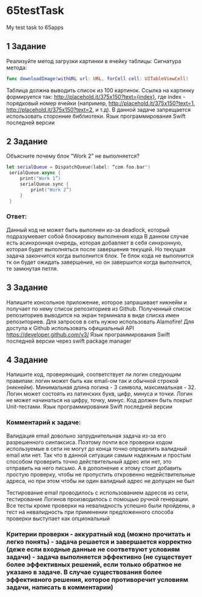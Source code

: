 # 65testTask
My test task to 65apps



## 1 Задание
Реализуйте метод загрузки картинки в ячейку таблицы: Сигнатура метода: 
```swift 
func downloadImage(withURL url: URL, forCell cell: UITableViewCell) 
```
Таблица должна выводить список из 100 картинок. Ссылка на картинку формируется так: http://placehold.it/375x150?text={index}, где index - порядковый номер ячейки (например, http://placehold.it/375x150?text=1, http://placehold.it/375x150?text=2, и т.д). В данной задаче запрещается использовать сторонние библиотеки. Язык программирования Swift последней версии

## 2 Задание
Объясните почему блок "Work 2" не выполняется? 
```swift
let serialQueue = DispatchQueue(label: “com.foo.bar")
 serialQueue.async {
     print("Work 1”)
     serialQueue.sync {
         print("Work 2”)
     }
 }
```

### **Ответ:**
Данный код не может быть выполнен из-за deadlock, который подразумевает собой блокировку выполнения кода
В данном случае есть асинхронная очередь, которая добавляет в себя синхронную, которая будет выполняться после завершения текущей. Но текущая задача закончится когда выполнится блок. Те блок кода не выполнится тк он будет ожидать завершения, но он завершится когда выполнится, те замкнутая петля.

## 3 Задание
Напишите консольное приложение, которое запрашивает никнейм и получает по нему список репозиториев из Github. Полученный список репозиториев выводится на экран терминала в виде списка имен репозиториев. Для запросов в сеть нужно использовать Alamofire! Для доступа к Github использовать официальный API https://developer.github.com/v3/ Язык программирования Swift последней версии через swift package manager

## 4 Задание
Напишите код, проверяющий, соответствует ли логин следующим правилам: логин может быть как email-ом так и обычной строкой (никнейм). Минимальная длина логина - 3 символа, максимальная - 32. Логин может состоять из латинских букв, цифр, минуса и точки. Логин не может начинаться на цифру, точку, минус. Код должен быть покрыт Unit-тестами. Язык программирования Swift последней версии

### **Комментарий к задаче:**
Валидация email довольно затруднительная задача из-за его разрешенного синтаксиса. Поэтому почти все проверки кодом используемые в сети не могут до конца точно определить валидный email или нет. Так что в данной ситуации самым надежным и простым способом проверить точно действительный адрес или нет, это отправить на него письмо. А в дополнение к этому стоит добавить простую проверку, чтобы не пропустить откровенно недействительные адреса, но при этом чтобы ни один валидный адрес не допущен не был

Тестирование email проводилось с использованием адресов из сети, тестирование Логинов производилось с помощью ручной генерации. 
Все тесты кроме проверки на невалидность успешно были пройдены, а тест на невалидность при применении предложенного способа проверки выступает как опциональный


### Критерии проверки - аккуратный код (можно прочитать и легко понять) - задача решается и завершается корректно (деже если входные данные не соответвуют условиям задачи) - задача выполняется эффективно (не существует более эффективных решений, если только обратное не указано в задаче. В случае существования более эффективного решения, которое противоречит условиям задачи, написать в комментарии)
